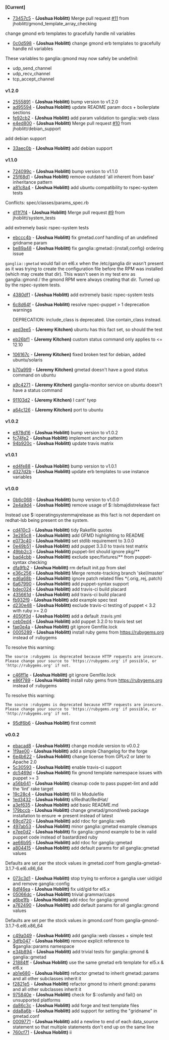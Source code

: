 
#### [Current]
 * [73457c5](../../commit/73457c5) - __(Joshua Hoblitt)__ Merge pull request [#11](../../issues/11) from jhoblitt/gmond_template_array_checking

change gmond erb templates to gracefully handle nil variables
 * [0c0d598](../../commit/0c0d598) - __(Joshua Hoblitt)__ change gmond erb templates to gracefully handle nil variables

These variables to ganglia::gmond may now safely be undef/nil:

* udp_send_channel
* udp_recv_channel
* tcp_accept_channel

#### v1.2.0
 * [2555891](../../commit/2555891) - __(Joshua Hoblitt)__ bump version to v1.2.0
 * [ad95594](../../commit/ad95594) - __(Joshua Hoblitt)__ update README param docs + boilerplate sections
 * [fe92cb2](../../commit/fe92cb2) - __(Joshua Hoblitt)__ add param validation to ganglia::web class
 * [e4ed800](../../commit/e4ed800) - __(Joshua Hoblitt)__ Merge pull request [#10](../../issues/10) from jhoblitt/debian_support

add debian support
 * [33aec0b](../../commit/33aec0b) - __(Joshua Hoblitt)__ add debian support

#### v1.1.0
 * [724099c](../../commit/724099c) - __(Joshua Hoblitt)__ bump version to v1.1.0
 * [25f68d1](../../commit/25f68d1) - __(Joshua Hoblitt)__ remove outdated 'all inherent from base' inheritance pattern
 * [a81c8a4](../../commit/a81c8a4) - __(Joshua Hoblitt)__ add ubuntu compatibility to rspec-system tests

Conflicts:
	spec/classes/params_spec.rb

 * [d11f7f4](../../commit/d11f7f4) - __(Joshua Hoblitt)__ Merge pull request [#9](../../issues/9) from jhoblitt/system_tests

add extremely basic rspec-system tests
 * [ebccc4b](../../commit/ebccc4b) - __(Joshua Hoblitt)__ fix gmetad.conf handling of an undefined gridname param
 * [be89a48](../../commit/be89a48) - __(Joshua Hoblitt)__ fix ganglia::gmetad::{install,config} ordering issue

`ganglia::gmetad` would fail on el6.x when the /etc/ganglia dir wasn't present
as it was trying to create the configuration file before the RPM was installed
(which may create that dir).  This wasn't seen in my test env as ganglia::gmond
/ the gmond RPM were always creating that dir.  Turned up by the rspec-system
tests.

 * [4380df1](../../commit/4380df1) - __(Joshua Hoblitt)__ add extremely basic rspec-system tests
 * [6c8d64f](../../commit/6c8d64f) - __(Joshua Hoblitt)__ resolve rspec-puppet > 1 deprecation warnings

    DEPRECATION: include_class is deprecated. Use contain_class instead.

 * [aed3ee5](../../commit/aed3ee5) - __(Jeremy Kitchen)__ ubuntu has this fact set, so should the test
 * [eb26bf1](../../commit/eb26bf1) - __(Jeremy Kitchen)__ custom status command only applies to <= 12.10
 * [106167c](../../commit/106167c) - __(Jeremy Kitchen)__ fixed broken test for debian, added ubuntu/solaris
 * [b70a999](../../commit/b70a999) - __(Jeremy Kitchen)__ gmetad doesn't have a good status command on ubuntu
 * [a9c4271](../../commit/a9c4271) - __(Jeremy Kitchen)__ ganglia-monitor service on ubuntu doesn't have a status command
 * [91103d2](../../commit/91103d2) - __(Jeremy Kitchen)__ I cant' tyep
 * [a64c126](../../commit/a64c126) - __(Jeremy Kitchen)__ port to ubuntu

#### v1.0.2
 * [e878d16](../../commit/e878d16) - __(Joshua Hoblitt)__ bump version to v1.0.2
 * [fc74fe2](../../commit/fc74fe2) - __(Joshua Hoblitt)__ implement anchor pattern
 * [94b920c](../../commit/94b920c) - __(Joshua Hoblitt)__ update travis matrix

#### v1.0.1
 * [ed4fe88](../../commit/ed4fe88) - __(Joshua Hoblitt)__ bump version to v1.0.1
 * [d327d2b](../../commit/d327d2b) - __(Joshua Hoblitt)__ update erb templates to use instance variables

#### v1.0.0
 * [0b6c068](../../commit/0b6c068) - __(Joshua Hoblitt)__ bump version to v1.0.0
 * [2e4a9d4](../../commit/2e4a9d4) - __(Joshua Hoblitt)__ remove usage of $::lsbmajdistrelease fact

Instead use $::operatingsystemmajrelease as this fact is not dependant on
redhat-lsb being present on the system.

 * [cd410c3](../../commit/cd410c3) - __(Joshua Hoblitt)__ tidy Rakefile quotes
 * [3e285c8](../../commit/3e285c8) - __(Joshua Hoblitt)__ add GFMD highlighting to README
 * [e073c40](../../commit/e073c40) - __(Joshua Hoblitt)__ set stdlib requirement to 3.0.0
 * [0e49b51](../../commit/0e49b51) - __(Joshua Hoblitt)__ add puppet 3.3.0 to travis test matrix
 * [49bb2c3](../../commit/49bb2c3) - __(Joshua Hoblitt)__ puppet-lint should ignore pkg/**
 * [bad4cbb](../../commit/bad4cbb) - __(Joshua Hoblitt)__ exclude spec/fixtures/** from puppet-syntax checking
 * [dfa9fb2](../../commit/dfa9fb2) - __(Joshua Hoblitt)__ rm default init.pp from skel
 * [e36c256](../../commit/e36c256) - __(Joshua Hoblitt)__ Merge remote-tracking branch 'skel/master'
 * [ed6a68b](../../commit/ed6a68b) - __(Joshua Hoblitt)__ ignore patch related files *{.orig,.rej,.patch}
 * [6a67990](../../commit/6a67990) - __(Joshua Hoblitt)__ add puppet-syntax support
 * [bdec024](../../commit/bdec024) - __(Joshua Hoblitt)__ add travis-ci build placard
 * [435661d](../../commit/435661d) - __(Joshua Hoblitt)__ add travis-ci build placard
 * [fb932f9](../../commit/fb932f9) - __(Joshua Hoblitt)__ add example spec test
 * [d230e48](../../commit/d230e48) - __(Joshua Hoblitt)__ exclude travis-ci testing of puppet < 3.2 with ruby >= 2.0
 * [4050f0d](../../commit/4050f0d) - __(Joshua Hoblitt)__ add a default .travis.yml
 * [ceb0ed4](../../commit/ceb0ed4) - __(Joshua Hoblitt)__ add puppet 3.2.0 to travis test set
 * [fae0e4a](../../commit/fae0e4a) - __(Joshua Hoblitt)__ git ignore Gemfile.lock
 * [0005289](../../commit/0005289) - __(Joshua Hoblitt)__ install ruby gems from https://rubygems.org instead of :rubygems

To resolve this warning:

    The source :rubygems is deprecated because HTTP requests are insecure.
    Please change your source to 'https://rubygems.org' if possible, or
    'http://rubygems.org' if not.

 * [c46ff1e](../../commit/c46ff1e) - __(Joshua Hoblitt)__ git ignore Gemfile.lock
 * [e86f789](../../commit/e86f789) - __(Joshua Hoblitt)__ install ruby gems from https://rubygems.org instead of :rubygems

To resolve this warning:

    The source :rubygems is deprecated because HTTP requests are insecure.
    Please change your source to 'https://rubygems.org' if possible, or
    'http://rubygems.org' if not.

 * [95df6b6](../../commit/95df6b6) - __(Joshua Hoblitt)__ first commit

#### v0.0.2
 * [ebacad8](../../commit/ebacad8) - __(Joshua Hoblitt)__ change module version to v0.0.2
 * [1f9ae00](../../commit/1f9ae00) - __(Joshua Hoblitt)__ add a simple Changelog for the forge
 * [6e4b622](../../commit/6e4b622) - __(Joshua Hoblitt)__ change license from GPLv2 or later to Apache 2.0
 * [5c30593](../../commit/5c30593) - __(Joshua Hoblitt)__ enable travis-ci support
 * [dc5469d](../../commit/dc5469d) - __(Joshua Hoblitt)__ fix gmond template namespace issues with puppet >= 3
 * [a56b641](../../commit/a56b641) - __(Joshua Hoblitt)__ cleanup code to pass puppet-lint and add the 'lint' rake target
 * [19c28c4](../../commit/19c28c4) - __(Joshua Hoblitt)__ fill in Modulefile
 * [1ed3432](../../commit/1ed3432) - __(Joshua Hoblitt)__ s/Redhat/RedHat/
 * [a3ef635](../../commit/a3ef635) - __(Joshua Hoblitt)__ add basic README.md
 * [179bccb](../../commit/179bccb) - __(Joshua Hoblitt)__ change gmetad/gmond/web package installation to ensure => present instead of latest
 * [69cd720](../../commit/69cd720) - __(Joshua Hoblitt)__ add rdoc for ganglia::web
 * [497ab53](../../commit/497ab53) - __(Joshua Hoblitt)__ minor ganglia::gmetad example cleanups
 * [e7ee0d2](../../commit/e7ee0d2) - __(Joshua Hoblitt)__ fix ganglia::gmond example to be in valid puppet code instead of bastardized ruby
 * [ae66b95](../../commit/ae66b95) - __(Joshua Hoblitt)__ add rdoc for ganglia::gmetad
 * [a804415](../../commit/a804415) - __(Joshua Hoblitt)__ add default params for all ganglia::gmetad values

Defaults are set per the stock values in gmetad.conf from ganglia-gmetad-3.1.7-6.el6.x86_64

 * [073c3d1](../../commit/073c3d1) - __(Joshua Hoblitt)__ stop trying to enforce a ganglia user uid/gid and remove ganglia::config
 * [8df46ea](../../commit/8df46ea) - __(Joshua Hoblitt)__ fix uid/gid for el5.x
 * [05066dc](../../commit/05066dc) - __(Joshua Hoblitt)__ trivial grammar/caps
 * [a6be1fb](../../commit/a6be1fb) - __(Joshua Hoblitt)__ add rdoc for ganglia::gmond
 * [a762490](../../commit/a762490) - __(Joshua Hoblitt)__ add default params for all ganglia::gmond values

Defaults are set per the stock values in gmond.conf from ganglia-gmond-3.1.7-6.el6.x86_64

 * [c49a049](../../commit/c49a049) - __(Joshua Hoblitt)__ add ganglia::web classes + simple test
 * [3dfb047](../../commit/3dfb047) - __(Joshua Hoblitt)__ remove explicit reference to $ganglia::params namespace
 * [e34b894](../../commit/e34b894) - __(Joshua Hoblitt)__ add trivial tests for ganglia::gmond & ganglia::gmetad
 * [21884ff](../../commit/21884ff) - __(Joshua Hoblitt)__ use the same gmetad erb template for el5.x & el6.x
 * [ab1e680](../../commit/ab1e680) - __(Joshua Hoblitt)__ refactor gmetad to inherit gmetad::params and all other subclasses inherit it
 * [f2821e5](../../commit/f2821e5) - __(Joshua Hoblitt)__ refactor gmond to inherit gmond::params and all other subclasses inherit it
 * [975840e](../../commit/975840e) - __(Joshua Hoblitt)__ check for $::osfamily and fail() on unsupported platforms
 * [da86c3c](../../commit/da86c3c) - __(Joshua Hoblitt)__ add forge and test template files
 * [dda8a6b](../../commit/dda8a6b) - __(Joshua Hoblitt)__ add support for setting the "gridname" in gmetad.conf
 * [0009771](../../commit/0009771) - __(Joshua Hoblitt)__ add a newline to end of each data_source statement so that multiple statements don't end up on the same line
 * [760cf71](../../commit/760cf71) - __(Joshua Hoblitt)__ ii
